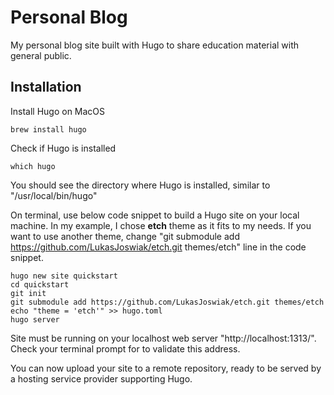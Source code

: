 # Personal Blog
My personal blog site built with Hugo to share education material with general public.

## Installation

Install Hugo on MacOS
``` shell
brew install hugo
```

Check if Hugo is installed
``` shell
which hugo
```

You should see the directory where Hugo is installed, similar to "/usr/local/bin/hugo"

On terminal, use below code snippet to build a Hugo site on your local machine. In my example, I chose **etch** theme as it fits to my needs. If you want to use another theme, change "git submodule add https://github.com/LukasJoswiak/etch.git themes/etch" line in the code snippet.

``` shell
hugo new site quickstart
cd quickstart
git init
git submodule add https://github.com/LukasJoswiak/etch.git themes/etch
echo "theme = 'etch'" >> hugo.toml
hugo server
```

Site must be running on your localhost web server "http://localhost:1313/". Check your terminal prompt for to validate this address.

You can now upload your site to a remote repository, ready to be served by a hosting service provider supporting Hugo.
